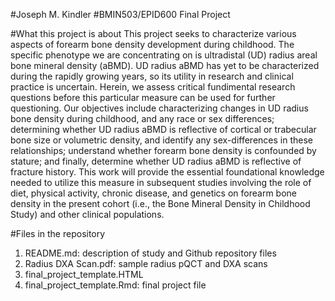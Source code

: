 #Joseph M. Kindler
#BMIN503/EPID600 Final Project

#What this project is about
This project seeks to characterize various aspects of forearm bone density development during childhood. The specific phenotype we are concentrating on is ultradistal (UD) radius areal bone mineral density (aBMD). UD radius aBMD has yet to be characterized during the rapidly growing years, so its utility in research and clinical practice is uncertain. Herein, we assess critical fundimental research questions before this particular measure can be used for further questioning. Our objectives include characterizing changes in UD radius bone density during childhood, and any race or sex differences; determining whether UD radius aBMD is reflective of cortical or trabecular bone size or volumetric density, and identify any sex-differences in these relationships; understand whether forearm bone density is confounded by stature; and finally, determine whether UD radius aBMD is reflective of fracture history. This work will provide the essential foundational knowledge needed to utilize this measure in subsequent studies involving the role of diet, physical activity, chronic disease, and genetics on forearm bone density in the present cohort (i.e., the Bone Mineral Density in Childhood Study) and other clinical populations.

#Files in the repository
1. README.md: description of study and Github repository files
2. Radius DXA Scan.pdf: sample radius pQCT and DXA scans
3. final_project_template.HTML
4. final_project_template.Rmd: final project file


